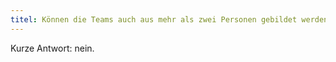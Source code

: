 ```yaml
---
titel: Können die Teams auch aus mehr als zwei Personen gebildet werden?
---
```


Kurze Antwort: nein.

